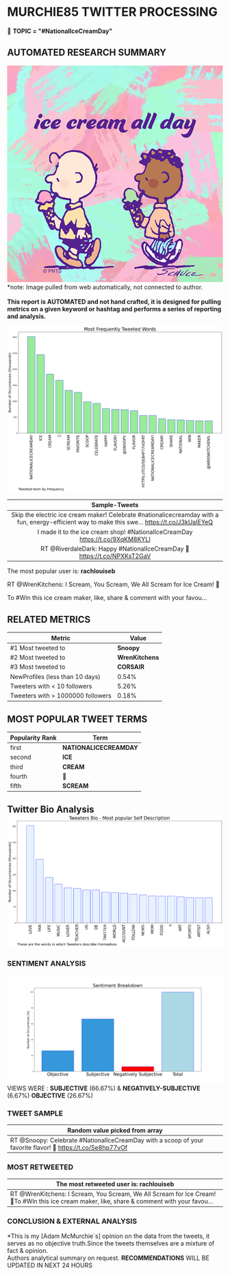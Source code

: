 # MURCHIE85 TWITTER PROCESSING 
&#x1F34E; **TOPIC = "#NationalIceCreamDay"**

## AUTOMATED RESEARCH SUMMARY

![image](assets/2022-07-17hashtagImage.png)*note: Image pulled from web automatically, not connected to author.
<br></br>
<b> This report is AUTOMATED and not hand crafted, it is designed for pulling metrics on a given keyword or hashtag and performs a series of reporting and analysis.</b>



![image](assets/2022-07-17TWEETS.png)



|                **Sample-Tweets**        |
| :-------------: |
| Skip the electric ice cream maker! Celebrate #nationalicecreamday with a fun, energy-efficient way to make this swe… https://t.co/J3kUaIEYeQ |
| I made it to the ice cream shop! #NationalIceCreamDay https://t.co/9XqKM8KYLI |
| RT @RiverdaleDark: Happy #NationalIceCreamDay 🥤 https://t.co/NPXKsT2GaV |

The most popular user is: **rachlouiseb**
<div class="alert alert-block alert-danger"> RT @WrenKitchens: I Scream, You Scream, We All Scream for Ice Cream! 🍦

To #Win this ice cream maker, like, share &amp; comment with your favou…</div>

## RELATED METRICS<br>
| Metric | Value |
| ------------- | ------------- |
| #1 Most tweeted to  | **Snoopy** |
| #2 Most tweeted to  | **WrenKitchens** |
| #3 Most tweeted to  | **CORSAIR** |
| NewProfiles (less than 10 days) | 0.54%  |
| Tweeters with < 10 followers  | 5.26%|
| Tweeters with > 1000000 followers  | 0.18%  |



## MOST POPULAR TWEET TERMS 


| Popularity Rank  | Term |
| ------------- | ------------- |
| first  | **NATIONALICECREAMDAY**  |
| second  | **ICE**  |
| third  | **CREAM** |
| fourth  | **🍦**  |
| fifth  | **SCREAM**  |


## Twitter Bio Analysis![image](assets/2022-07-17BIO.png)
### SENTIMENT ANALYSIS
![image](assets/2022-07-17sentiment.png)
VIEWS WERE : **SUBJECTIVE**  (66.67%) & **NEGATIVELY-SUBJECTIVE** (6.67%) **OBJECTIVE** (26.67%)

### TWEET SAMPLE 
| Random value picked from array |
| ------------- |
|RT @Snoopy: Celebrate #NationalIceCreamDay with a scoop of your favorite flavor! 🍦 https://t.co/Se8hp77vOf |

### MOST RETWEETED 

| The most retweeted user is: **rachlouiseb**  |
| ------------- |
| RT @WrenKitchens: I Scream, You Scream, We All Scream for Ice Cream! 🍦To #Win this ice cream maker, like, share &amp; comment with your favou… |

### CONCLUSION & EXTERNAL ANALYSIS

*This is my [Adam McMurchie`s] opinion on the data from the tweets, it serves as no objective truth.Since the tweets themselves are a mixture of fact & opinion.<br>
Authors analytical summary on request.
**RECOMMENDATIONS** WILL BE UPDATED IN NEXT  24 HOURS <br>